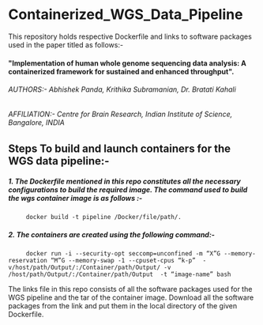 # Containerized_WGS_Data_Pipeline



This repository holds respective Dockerfile and links to software packages used in the paper titled as follows:-

#### "Implementation of human whole genome sequencing data analysis: A containerized framework for sustained and enhanced throughput". 

###### AUTHORS:- Abhishek Panda, Krithika Subramanian, Dr. Bratati Kahali
###### AFFILIATION:- Centre for Brain Research, Indian Institute of Science, Bangalore, INDIA




## Steps To build and launch containers for the WGS data pipeline:- 
##### 1. The Dockerfile mentioned in this repo constitutes all the necessary configurations to build the required image. The command used to build the wgs container          image is as follows :- 
         docker build -t pipeline /Docker/file/path/.


##### 2. The containers are created using the following command:-   
         docker run -i --security-opt seccomp=unconfined -m “X”G --memory-reservation “M”G --memory-swap -1 --cpuset-cpus “k-p”  -v/host/path/Output/:/Container/path/Output/ -v /host/path/Output/:/Container/path/Output  -t “image-name” bash
         
         
         
         


The links file in this repo consists of all the software packages used for the WGS pipeline and the tar of the container image. Download all the software packages from the link and put them in the local directory of the given Dockerfile. 
